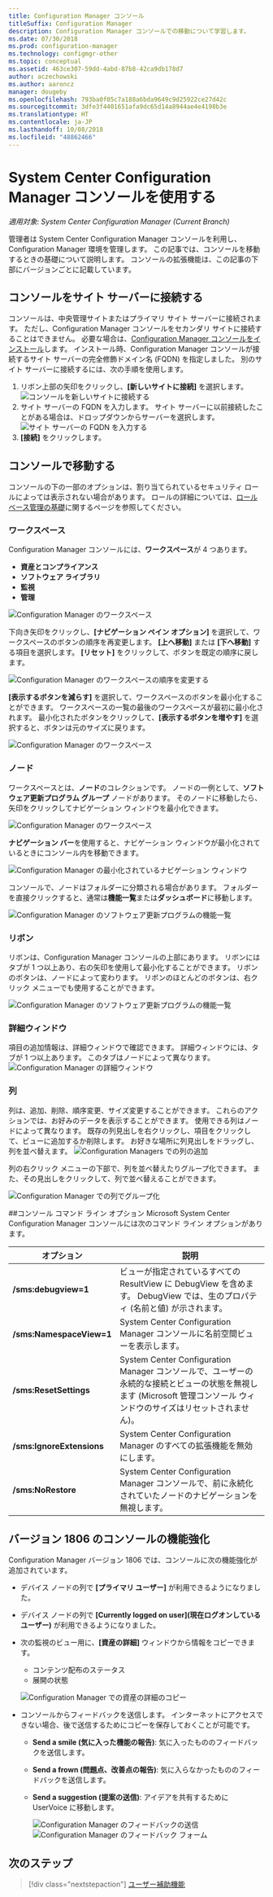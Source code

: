 ```yaml
---
title: Configuration Manager コンソール
titleSuffix: Configuration Manager
description: Configuration Manager コンソールでの移動について学習します。
ms.date: 07/30/2018
ms.prod: configuration-manager
ms.technology: configmgr-other
ms.topic: conceptual
ms.assetid: 463ce307-59dd-4abd-87b8-42ca9db178d7
author: aczechowski
ms.author: aaroncz
manager: dougeby
ms.openlocfilehash: 793ba0f05c7a188a6bda9649c9d25922ce27d42c
ms.sourcegitcommit: 3dfe3f4401651afa9dc65d14a8944ae4e4198b3e
ms.translationtype: HT
ms.contentlocale: ja-JP
ms.lasthandoff: 10/08/2018
ms.locfileid: "48862466"
---
```

# <a name="using-the-system-center-configuration-manager-console"></a>System Center Configuration Manager コンソールを使用する

*適用対象: System Center Configuration Manager (Current Branch)*

管理者は System Center Configuration Manager コンソールを利用し、Configuration Manager 環境を管理します。 この記事では、コンソールを移動するときの基礎について説明します。 コンソールの拡張機能は、この記事の下部にバージョンごとに記載しています。 

## <a name="connect-the-console-to-a-site-server"></a>コンソールをサイト サーバーに接続する
コンソールは、中央管理サイトまたはプライマリ サイト サーバーに接続されます。 ただし、Configuration Manager コンソールをセカンダリ サイトに接続することはできません。 必要な場合は、[Configuration Manager コンソールをインストール](../deploy/install/install-consoles.md)します。 インストール時、Configuration Manager コンソールが接続するサイト サーバーの完全修飾ドメイン名 (FQDN) を指定しました。 別のサイト サーバーに接続するには、次の手順を使用します。 

1. リボン上部の矢印をクリックし、**[新しいサイトに接続]** を選択します。
    ![コンソールを新しいサイトに接続する](media/connect-to-a-new-site.png)
2. サイト サーバーの FQDN を入力します。 サイト サーバーに以前接続したことがある場合は、ドロップダウンからサーバーを選択します。  
    ![サイト サーバーの FQDN を入力する](media/site-server-fqdn.png)
3. **[接続]** をクリックします。 

## <a name="navigate-the-console"></a>コンソールで移動する
コンソールの下の一部のオプションは、割り当てられているセキュリティ ロールによっては表示されない場合があります。 ロールの詳細については、[ロール ベース管理の基礎](../../understand/fundamentals-of-role-based-administration.md)に関するページを参照してください。 

### <a name="workspaces"></a>ワークスペース
Configuration Manager コンソールには、**ワークスペース**が 4 つあります。 
   - **資産とコンプライアンス**
   - **ソフトウェア ライブラリ**
   - **監視**
   - **管理**

 ![Configuration Manager のワークスペース](media/configuration-manager-workspaces.png)

下向き矢印をクリックし、**[ナビゲーション ペイン オプション]** を選択して、ワークスペースのボタンの順序を再変更します。 **[上へ移動]** または **[下へ移動]** する項目を選択します。 **[リセット]** をクリックして、ボタンを既定の順序に戻します。 

 ![Configuration Manager のワークスペースの順序を変更する](media/navigation-pane-options.png)

**[表示するボタンを減らす]** を選択して、ワークスペースのボタンを最小化することができます。 ワークスペースの一覧の最後のワークスペースが最初に最小化されます。 最小化されたボタンをクリックして、**[表示するボタンを増やす]** を選択すると、ボタンは元のサイズに戻ります。  

![Configuration Manager のワークスペース](media/workspace-buttons.png)


### <a name="nodes"></a>ノード
ワークスペースとは、**ノード**のコレクションです。 ノードの一例として、**ソフトウェア更新プログラム グループ** ノードがあります。 そのノードに移動したら、矢印をクリックしてナビゲーション ウィンドウを最小化できます。 

![Configuration Manager のワークスペース](media/software-update-groups-node.png)

**ナビゲーション バー**を使用すると、ナビゲーション ウィンドウが最小化されているときにコンソール内を移動できます。 

![Configuration Manager の最小化されているナビゲーション ウィンドウ](media/minimized-navigation-pane.png)

コンソールで、ノードはフォルダーに分類される場合があります。 フォルダーを直接クリックすると、通常は**機能一覧**または**ダッシュボード**に移動します。

![Configuration Manager のソフトウェア更新プログラムの機能一覧](media/software-updates-navigation-index.png)

### <a name="ribbon"></a>リボン 
リボンは、Configuration Manager コンソールの上部にあります。 リボンにはタブが 1 つ以上あり、右の矢印を使用して最小化することができます。 リボンのボタンは、ノードによって変わります。 リボンのほとんどのボタンは、右クリック メニューでも使用することができます。 
 
![Configuration Manager のソフトウェア更新プログラムの機能一覧](media/ribbon.png)

### <a name="details-pane"></a>詳細ウィンドウ
項目の追加情報は、詳細ウィンドウで確認できます。 詳細ウィンドウには、タブが 1 つ以上あります。 このタブはノードによって異なります。 
![Configuration Manager の詳細ウィンドウ](media/details-pane.png)

### <a name="columns"></a>列 
列は、追加、削除、順序変更、サイズ変更することができます。 これらのアクションでは、お好みのデータを表示することができます。 使用できる列はノードによって異なります。 既存の列見出しを右クリックし、項目をクリックして、ビューに追加するか削除します。 お好きな場所に列見出しをドラッグし、列を並べ替えます。 
![Configuration Managers での列の追加](media/add-columns.png)

列の右クリック メニューの下部で、列を並べ替えたりグループ化できます。 また、その見出しをクリックして、列で並べ替えることができます。 

![Configuration Manager での列でグループ化](media/column-group-by.png)

##<a name="console-command-line-options"></a>コンソール コマンド ライン オプション
Microsoft System Center Configuration Manager コンソールには次のコマンド ライン オプションがあります。

|オプション|説明|  
|------------|-----------------|  
|**/sms:debugview=1**|ビューが指定されているすべての ResultView に DebugView を含めます。 DebugView では、生のプロパティ (名前と値) が示されます。|  
|**/sms:NamespaceView=1**|System Center Configuration Manager コンソールに名前空間ビューを表示します。|  
|**/sms:ResetSettings**|System Center Configuration Manager コンソールで、ユーザーの永続的な接続とビューの状態を無視します (Microsoft 管理コンソール ウィンドウのサイズはリセットされません)。|  
|**/sms:IgnoreExtensions**|System Center Configuration Manager のすべての拡張機能を無効にします。|  
|**/sms:NoRestore**|System Center Configuration Manager コンソールで、前に永続化されていたノードのナビゲーションを無視します。|  

## <a name="console-improvements-in-version-1806"></a>バージョン 1806 のコンソールの機能強化
Configuration Manager バージョン 1806 では、コンソールに次の機能強化が追加されています。

- デバイス ノードの列で **[プライマリ ユーザー]** が利用できるようになりました。 <!--1357280-->
- デバイス ノードの列で **[Currently logged on user]\(現在ログオンしているユーザー\)** が利用できるようになりました。<!--1358202-->
- 次の監視のビュー用に、**[資産の詳細]** ウィンドウから情報をコピーできます。<!--1357856-->
    - コンテンツ配布のステータス
    - 展開の状態 

    ![Configuration Manager での資産の詳細のコピー](media/1810-deployment-status.PNG)

 - コンソールからフィードバックを送信します。 インターネットにアクセスできない場合、後で送信するためにコピーを保存しておくことが可能です。 <!--1357542-->
   
    - **Send a smile (気に入った機能の報告)**: 気に入ったもののフィードバックを送信します。
    - **Send a frown (問題点、改善点の報告)**: 気に入らなかったもののフィードバックを送信します。 
    - **Send a suggestion (提案の送信)**: アイデアを共有するために UserVoice に移動します。 
 
       ![Configuration Manager のフィードバックの送信](media/1810-send-a-smile.PNG)
![Configuration Manager のフィードバック フォーム](media/1810-feedback-form.PNG)

## <a name="next-steps"></a>次のステップ
> [!div class="nextstepaction"]
> [ユーザー補助機能](/sccm/core/understand/accessibility-features.md)

